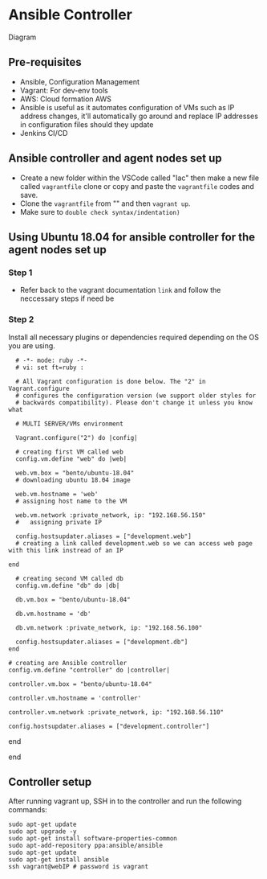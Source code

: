 <h1>Ansible Controller</h1>

Diagram

<h2>Pre-requisites</h2>

- Ansible, Configuration Management 
- Vagrant: For dev-env tools
- AWS: Cloud formation AWS
- Ansible is useful as it automates configuration of VMs such as IP address changes, it'll automatically go around and replace IP addresses in 
configuration files should they update
- Jenkins CI/CD

<h2>Ansible controller and agent nodes set up</h2>

- Create a new folder within the VSCode called "Iac" then make a new file called `vagrantfile` clone or copy and paste the `vagrantfile` codes and save.
- Clone the `vagrantfile` from "" and then `vagrant up`.
- Make sure to `double check syntax/indentation)`

<h2>Using Ubuntu 18.04 for ansible controller for the agent nodes set up </h2>

<h3>Step 1</h3>

- Refer back to the vagrant documentation `link` and follow the neccessary steps if need be

<h3>Step 2</h3>

Install all necessary plugins or dependencies required depending on the OS you are using. 

      # -*- mode: ruby -*-
      # vi: set ft=ruby :

      # All Vagrant configuration is done below. The "2" in Vagrant.configure
      # configures the configuration version (we support older styles for
      # backwards compatibility). Please don't change it unless you know what

      # MULTI SERVER/VMs environment 

      Vagrant.configure("2") do |config|

      # creating first VM called web  
      config.vm.define "web" do |web|
    
      web.vm.box = "bento/ubuntu-18.04"
      # downloading ubuntu 18.04 image

      web.vm.hostname = 'web'
      # assigning host name to the VM
    
      web.vm.network :private_network, ip: "192.168.56.150"
      #   assigning private IP
    
      config.hostsupdater.aliases = ["development.web"]
      # creating a link called development.web so we can access web page with this link instread of an IP   
        
    end
  
      # creating second VM called db
      config.vm.define "db" do |db|
    
      db.vm.box = "bento/ubuntu-18.04"
    
      db.vm.hostname = 'db'
    
      db.vm.network :private_network, ip: "192.168.56.100"
    
      config.hostsupdater.aliases = ["development.db"]     
    end

    # creating are Ansible controller
    config.vm.define "controller" do |controller|
    
    controller.vm.box = "bento/ubuntu-18.04"
    
    controller.vm.hostname = 'controller'
    
    controller.vm.network :private_network, ip: "192.168.56.110"
    
    config.hostsupdater.aliases = ["development.controller"] 
    
   end

   end

<h2>Controller setup </h2>

After running vagrant up, SSH in to the controller and run the following commands:

    sudo apt-get update
    sudo apt upgrade -y
    sudo apt-get install software-properties-common
    sudo apt-add-repository ppa:ansible/ansible
    sudo apt-get update
    sudo apt-get install ansible
    ssh vagrant@webIP # password is vagrant
